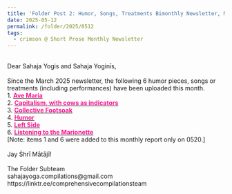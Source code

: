 ```yaml
---
title: 'Folder Post 2: Humor, Songs, Treatments Bimonthly Newsletter, May 2025'
date: 2025-05-12
permalink: /folder/2025/0512
tags:
  - crimson @ Short Prose Monthly Newsletter
---
```


<p>
<br>
Dear Sahaja Yogis and Sahaja Yoginīs,<br>
<br>
Since the March 2025 newsletter, the following 6 humor pieces, songs or treatments (including performances) have been uploaded this month.<br>
1. <a href="https://seven-teams.github.io/folder/2025-0217-BJD-Ave-Maria"> <font color="DeepPink"><b>Ave Maria</b></font></a><br>
2. <a href="https://seven-teams.github.io/folder/2003-0131-Humor-AN-Capitalism-with-Cows-as-indicators-SYAN"> <font color="DeepPink"><b>Capitalism, with cows as indicators</b></font></a><br>
3. <a href="https://seven-teams.github.io/folder/Treatment-Collective-Fotasoak-2006-0901-TASYN"> <font color="DeepPink"><b>Collective Footsoak</b></font></a><br>
4. <a href="https://seven-teams.github.io/folder/2003-0829-Humor-SYAN"> <font color="DeepPink"><b>Humor</b></font></a><br>
5. <a href="https://seven-teams.github.io/folder/Treatment-AK-Left-Side-2007-1012-1019-TASYN"> <font color="DeepPink"><b>Left Side</b></font></a><br>
6. <a href="https://seven-teams.github.io/folder/2017-0404-BJD-Listening-to-the-Marionette-TEDxPSU"> <font color="DeepPink"><b>Listening to the Marionette</b></font></a><br>
[Note: items 1 and 6 were added to this monthly report only on 0520.]<br>
<br>
Jay Śhrī Mātājī!<br>
<br>
The Folder Subteam<br>
sahajayoga.compilations@gmail.com<br>
https://linktr.ee/comprehensivecompilationsteam<br>
</p>